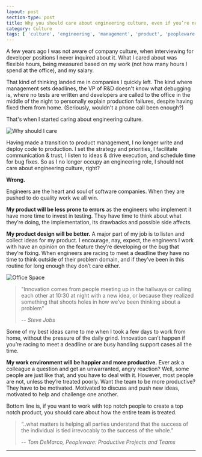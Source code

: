 ```yaml
---
layout: post
section-type: post
title: Why you should care about engineering culture, even if you’re not a developer
category: Culture
tags: [ 'culture', 'engineering', 'management', 'product', 'peopleware' ]
---
```



A few years ago I was not aware of company culture, when interviewing for developer positions I never inquired about it. What I cared about was flexible hours, being measured based on my work (not how many hours I spend at the office), and my salary.

That kind of thinking landed me in companies I quickly left. The kind where management sets deadlines, the VP of R&D doesn't know what debugging is, where no tests are written and developers are called to the office in the middle of the night to personally explain production failures, despite having fixed them from home. (Seriously, wouldn't a phone call been enough?)

That's when I started caring about engineering culture. 

![Why should I care](https://karenmeep.github.io/assets/images/futurama.jpg)


Having made a transition to product management, I no longer write and deploy code to production. I set the strategy and priorities, I facilitate communication & trust, I listen to ideas & drive execution, and schedule time for bug fixes. So as I no longer occupy an engineering role, I should not care about engineering culture, right?

**Wrong.**

Engineers are the heart and soul of software companies. When they are pushed to do quality work we all win.

**My product will be less prone to errors** as the engineers who implement it have more time to invest in testing. They have time to think about what they’re doing, the implementation, its drawbacks and possible side affects.

**My product design will be better.** A major part of my job is to listen and collect ideas for my product. I encourage, nay, expect, the engineers I work with have an opinion on the feature they’re developing or the bug that they’re fixing. When engineers are racing to meet a deadline they have no time to think outside of their problem domain, and if they’ve been in this routine for long enough they don’t care either.

![Office Space](https://karenmeep.github.io/assets/images/officeSpace.jpg)

> "Innovation comes from people meeting up in the hallways or calling each other at 10:30 at night with a new idea, or because they realized something that shoots holes in how we’ve been thinking about a problem"
>
> -- <cite>Steve Jobs</cite>

Some of my best ideas came to me when I took a few days to work from home, without the pressure of the daily grind. Innovation can’t happen if you’re racing to meet a deadline or are busy handling support cases all the time.

**My work environment will be happier and more productive.**
Ever ask a colleague a question and get an unwarranted, angry reaction? Well, some people are just like that, and you have to deal with it. However, most people are not, unless they’re treated poorly. Want the team to be more productive? They have to be motivated. Motivated to discuss and push new ideas, motivated to help and challenge one another.


Bottom line is, if you want to work with top notch people to create a top notch product, you should care about how the entire team is treated.

> “..what matters is helping all parties understand that the success of the individual is tied irrevocably to the success of the whole.”
>
> -- <cite>Tom DeMarco, Peopleware: Productive Projects and Teams</cite>


<hr>



